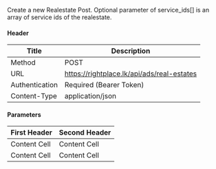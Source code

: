 Create a new Realestate Post. Optional parameter of service_ids[] is an array of service ids of the realestate.

#### Header

 Title | Description
---     |    ---
Method   |  POST
URL   |  https://rightplace.lk/api/ads/real-estates
Authentication   |  Required (Bearer Token)
Content-Type   |  application/json

#### Parameters

 | First Header  | Second Header |
 | ------------- | ------------- |
 | Content Cell  | Content Cell  |
 | Content Cell  | Content Cell  |